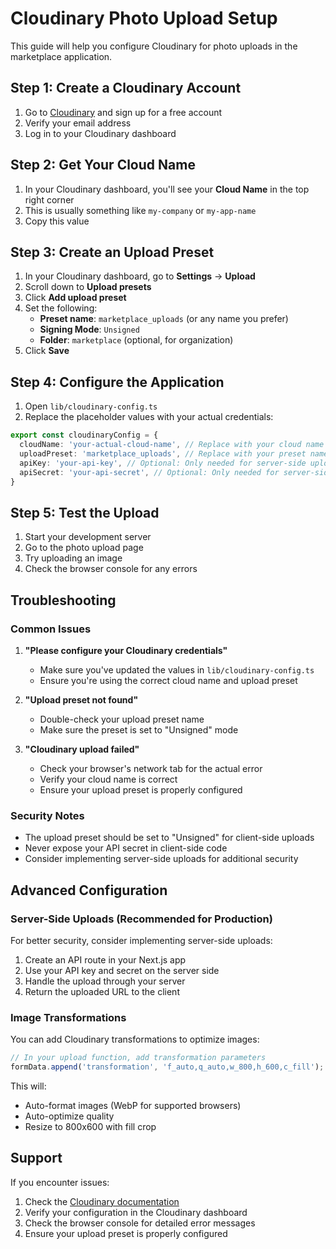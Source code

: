# Cloudinary Photo Upload Setup

This guide will help you configure Cloudinary for photo uploads in the marketplace application.

## Step 1: Create a Cloudinary Account

1. Go to [Cloudinary](https://cloudinary.com/) and sign up for a free account
2. Verify your email address
3. Log in to your Cloudinary dashboard

## Step 2: Get Your Cloud Name

1. In your Cloudinary dashboard, you'll see your **Cloud Name** in the top right corner
2. This is usually something like `my-company` or `my-app-name`
3. Copy this value

## Step 3: Create an Upload Preset

1. In your Cloudinary dashboard, go to **Settings** → **Upload**
2. Scroll down to **Upload presets**
3. Click **Add upload preset**
4. Set the following:
   - **Preset name**: `marketplace_uploads` (or any name you prefer)
   - **Signing Mode**: `Unsigned`
   - **Folder**: `marketplace` (optional, for organization)
5. Click **Save**

## Step 4: Configure the Application

1. Open `lib/cloudinary-config.ts`
2. Replace the placeholder values with your actual credentials:

```typescript
export const cloudinaryConfig = {
  cloudName: 'your-actual-cloud-name', // Replace with your cloud name
  uploadPreset: 'marketplace_uploads', // Replace with your preset name
  apiKey: 'your-api-key', // Optional: Only needed for server-side uploads
  apiSecret: 'your-api-secret', // Optional: Only needed for server-side uploads
}
```

## Step 5: Test the Upload

1. Start your development server
2. Go to the photo upload page
3. Try uploading an image
4. Check the browser console for any errors

## Troubleshooting

### Common Issues

1. **"Please configure your Cloudinary credentials"**
   - Make sure you've updated the values in `lib/cloudinary-config.ts`
   - Ensure you're using the correct cloud name and upload preset

2. **"Upload preset not found"**
   - Double-check your upload preset name
   - Make sure the preset is set to "Unsigned" mode

3. **"Cloudinary upload failed"**
   - Check your browser's network tab for the actual error
   - Verify your cloud name is correct
   - Ensure your upload preset is properly configured

### Security Notes

- The upload preset should be set to "Unsigned" for client-side uploads
- Never expose your API secret in client-side code
- Consider implementing server-side uploads for additional security

## Advanced Configuration

### Server-Side Uploads (Recommended for Production)

For better security, consider implementing server-side uploads:

1. Create an API route in your Next.js app
2. Use your API key and secret on the server side
3. Handle the upload through your server
4. Return the uploaded URL to the client

### Image Transformations

You can add Cloudinary transformations to optimize images:

```typescript
// In your upload function, add transformation parameters
formData.append('transformation', 'f_auto,q_auto,w_800,h_600,c_fill');
```

This will:
- Auto-format images (WebP for supported browsers)
- Auto-optimize quality
- Resize to 800x600 with fill crop

## Support

If you encounter issues:

1. Check the [Cloudinary documentation](https://cloudinary.com/documentation)
2. Verify your configuration in the Cloudinary dashboard
3. Check the browser console for detailed error messages
4. Ensure your upload preset is properly configured